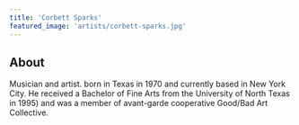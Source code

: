 ```yaml
---
title: 'Corbett Sparks'
featured_image: 'artists/corbett-sparks.jpg'
---
```


## About

Musician and artist. born in Texas in 1970 and currently based in New York City. 
He received a Bachelor of Fine Arts from the University of North Texas in 1995) and was a member of avant-garde cooperative Good/Bad Art Collective.
